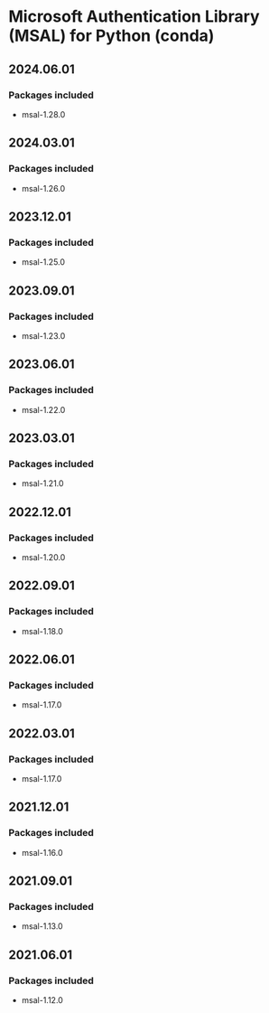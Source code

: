 # Microsoft Authentication Library (MSAL) for Python (conda)

## 2024.06.01

### Packages included

- msal-1.28.0

## 2024.03.01

### Packages included

- msal-1.26.0

## 2023.12.01

### Packages included

- msal-1.25.0

## 2023.09.01

### Packages included

- msal-1.23.0

## 2023.06.01

### Packages included

- msal-1.22.0

## 2023.03.01

### Packages included

- msal-1.21.0

## 2022.12.01

### Packages included

- msal-1.20.0

## 2022.09.01

### Packages included

- msal-1.18.0

## 2022.06.01

### Packages included

- msal-1.17.0

## 2022.03.01

### Packages included

- msal-1.17.0

## 2021.12.01

### Packages included

- msal-1.16.0

## 2021.09.01

### Packages included

- msal-1.13.0

## 2021.06.01

### Packages included

- msal-1.12.0

